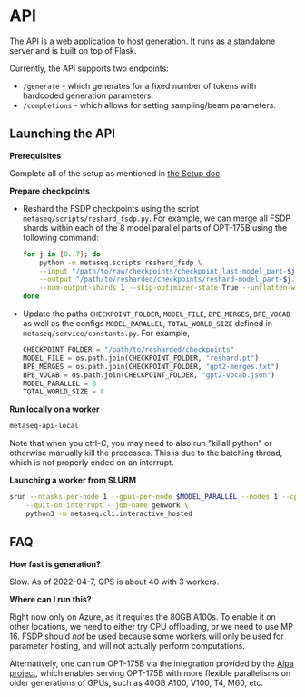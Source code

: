 # API

The API is a web application to host generation. It runs as a standalone server
and is built on top of Flask.

Currently, the API supports two endpoints:
- `/generate` - which generates for a fixed number of tokens with hardcoded
  generation parameters.
- `/completions` - which allows for setting sampling/beam parameters.

## Launching the API

**Prerequisites**

Complete all of the setup as mentioned in [the Setup doc](setup.md).

**Prepare checkpoints**
- Reshard the FSDP checkpoints using the script `metaseq/scripts/reshard_fsdp.py`. For example, we can merge all FSDP shards within each of the 8 model parallel parts of OPT-175B using the following command:
  ```bash
  for j in {0..7}; do
      python -m metaseq.scripts.reshard_fsdp \
      --input "/path/to/raw/checkpoints/checkpoint_last-model_part-$j-shard*.pt" \
      --output "/path/to/resharded/checkpoints/reshard-model_part-$j.pt" \
      --num-output-shards 1 --skip-optimizer-state True --unflatten-weights True
  done
  ```

- Update the paths `CHECKPOINT_FOLDER`, `MODEL_FILE`, `BPE_MERGES`, `BPE_VOCAB`  as well as the configs `MODEL_PARALLEL`, `TOTAL_WORLD_SIZE` defined in `metaseq/service/constants.py`. For example,
  ```python
  CHECKPOINT_FOLDER = "/path/to/resharded/checkpoints"
  MODEL_FILE = os.path.join(CHECKPOINT_FOLDER, "reshard.pt")
  BPE_MERGES = os.path.join(CHECKPOINT_FOLDER, "gpt2-merges.txt")
  BPE_VOCAB = os.path.join(CHECKPOINT_FOLDER, "gpt2-vocab.json")
  MODEL_PARALLEL = 8
  TOTAL_WORLD_SIZE = 8
  ```

**Run locally on a worker**

```bash
metaseq-api-local
```

Note that when you ctrl-C, you may need to also run "killall python" or otherwise
manually kill the processes. This is due to the batching thread, which is not
properly ended on an interrupt.

**Launching a worker from SLURM**

```bash
srun --ntasks-per-node 1 --gpus-per-node $MODEL_PARALLEL --nodes 1 --cpus-per-task 8 --mem 400gb \
    --quit-on-interrupt --job-name genwork \
    python3 -m metaseq.cli.interactive_hosted
```

## FAQ

**How fast is generation?**

Slow. As of 2022-04-7, QPS is about 40 with 3 workers.

**Where can I run this?**

Right now only on Azure, as it requires the 80GB A100s. To enable it on other
locations, we need to either try CPU offloading, or we need to use MP 16. FSDP
should *not* be used because some workers will only be used for parameter
hosting, and will not actually perform computations.

Alternatively, one can run OPT-175B via the integration provided by the
[Alpa project](https://alpa-projects.github.io/tutorials/opt_serving.html), which 
enables serving OPT-175B with more flexible parallelisms on older generations of
GPUs, such as 40GB A100, V100, T4, M60, etc.
